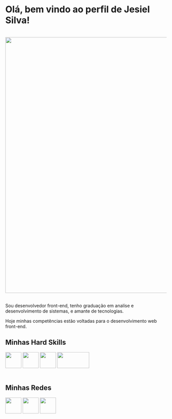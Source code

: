 <h1>Olá, bem vindo ao perfil de Jesiel Silva!</h1>
<br>
<div>
  <img src="https://user-images.githubusercontent.com/90517279/229187826-e8c3483c-a2ae-4e7b-b1bc-59de32314245.jpg" width="800">
</div>
<br>
  <p>
    Sou desenvolvedor front-end, tenho graduação em analíse e desenvolvimento de sistemas, e amante de tecnologias.    
  </p>
  <p>
      Hoje minhas competências estão voltadas para o desenvolvimento web front-end.
  </p>
  <div>
    <h2>Minhas Hard Skills</h2>
    <img src="https://user-images.githubusercontent.com/90517279/229187351-54fab443-4a57-4571-9309-cd28de66d453.png" width="50">
    <img src="https://user-images.githubusercontent.com/90517279/229187843-6ff065bf-100e-4fdc-b233-5a30aae6b6f4.png" width="50">
    <img src="https://user-images.githubusercontent.com/90517279/229187866-1ba968ce-1cc7-4664-9f46-ae1c29b0414b.png" width="50">
    <img src="https://github.com/jesiel-silva/Sobre-Mim/assets/90517279/c5ac7a04-0faf-4feb-bf46-61b68b019707" width="100" height="50"> 
 
  </div>
  <br>
  <h2>Minhas Redes</h2>
  <a href="https://www.linkedin.com/in/jesiel-silva/"><img src="https://user-images.githubusercontent.com/90517279/229196439-a298c5d5-7ace-4d5e-9fa4-238529f4f63a.png" width="50"></a>
  <a href="https://www.instagram.com/jesielsilva64/"><img src="https://user-images.githubusercontent.com/90517279/229196437-5eb95695-9c22-44be-8903-b0828a06f32f.png" width="50"></a>
  <a href="https://twitter.com/JesielS94174824"><img src="https://user-images.githubusercontent.com/90517279/229196433-ef7ff14b-aaad-4253-88a8-35d21190c6d1.png" width="50"></a>  
</div>

